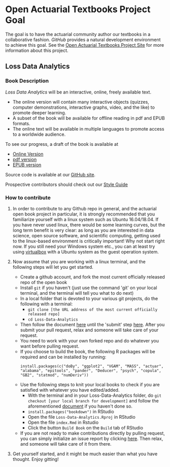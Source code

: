 
# Open Actuarial Textbooks Project Goal
The goal is to have the actuarial community author our textbooks in a collaborative fashion. *GitHub* provides a natural development environment to achieve this goal. See the [Open Actuarial Textbooks Project Site](https://OpenActTexts.github.io) for more information about this project.

## Loss Data Analytics

### Book Description
*Loss Data Analytics* will be an interactive, online, freely available text.
* The online version will contain many interactive objects (quizzes, computer demonstrations, interactive graphs, video, and the like) to promote deeper learning.
* A subset of the book will be available for offline reading in pdf and EPUB formats.
* The online text will be available in multiple languages to promote access to a worldwide audience.

To see our progress, a draft of the book is available at
* [Online Version](https://OpenActTexts.github.io/Loss-Data-Analytics/index.html)
* [pdf version](https://github.com/OpenActTexts/Loss-Data-Analytics/blob/master/Offline/LossDataAnalytics.pdf)
* [EPUB version](https://github.com/OpenActTexts/Loss-Data-Analytics/blob/master/Offline/LossDataAnalytics.epub)

Source code is available at our [GitHub site](https://github.com/OpenActTexts/Loss-Data-Analytics).

Prospective contributors should check out our [Style Guide](https://OpenActTexts.github.io/StyleGuideLDA/index.html)

### How to contribute
1. In order to contribute to any Github repo in general, and the actuarial open book project in particular, it is strongly recommended that you familiarize yourself with a linux system such as Ubuntu 16.04/18.04. If you have never used linux, there would be some learning curves, but the long term benefit is very clear: as long as you are interested in data science, open source software, and scientific computing, getting used to the linux-based environment is critically important! Why not start right now. If you still need your Windows system etc., you can at least try using [virtualbox](https://www.virtualbox.org/) with a Ubuntu system as the guest operation system.

2. Now assume that you are working with a linux terminal, and the following steps will let you get started.
    + Create a github account, and fork the most current officially released repo of the open book
    + Install `git` if you haven't (just use the command 'git' on your local terminal, and the terminal will tell you what to do next)
    + In a local folder that is devoted to your various git projects, do the following with a terminal:
        + `git clone [the URL address of the most current officially released repo]`
        + `cd Loss-Data-Analytics`
    + Then follow the document [here](https://gist.github.com/Chaser324/ce0505fbed06b947d962) until the 'submit' step [here](https://gist.github.com/Chaser324/ce0505fbed06b947d962#submitting). After you submit your pull request, relax and someone will take care of your request.
    + You need to work with your own forked repo and do whatever you want before pulling request.
    + If you choose to build the book, the following R packages will be required and can be installed by running:
      ```{r}
      install.packages(c("doBy", "ggplot2", "VGAM", "MASS", "actuar", "alabama", "epitools", "pander", "Deducer", "psych", "copula", "GB2", "statmod", "numDeriv"))
      ```
    + Use the following steps to knit your local books to check if you are satisfied with whatever you have edited/added.
        + With the terminal and in your Loss-Data-Analytics folder, do `git checkout [your local branch for development]` and follow the aforementioned [document](https://gist.github.com/Chaser324/ce0505fbed06b947d962) if you haven't done so.
        + `install.packages("bookdown")` in RStudio
        + Open the file `Loss-Data-Analytics.Rproj` in RStudio
        + Open the file `index.Rmd` in Rstudio
        + Click the button `Build Book` on the `Build` tab of RStudio
    + If you are not ready to make contributions directly by pulling request, you can simply initialize an issue report by clicking [here](https://github.com/OpenActTexts/Loss-Data-Analytics/issues/new). Then relax, and someone will take care of it from there.

3. Get yourself started, and it might be much easier than what you have thought. Enjoy gitting!
